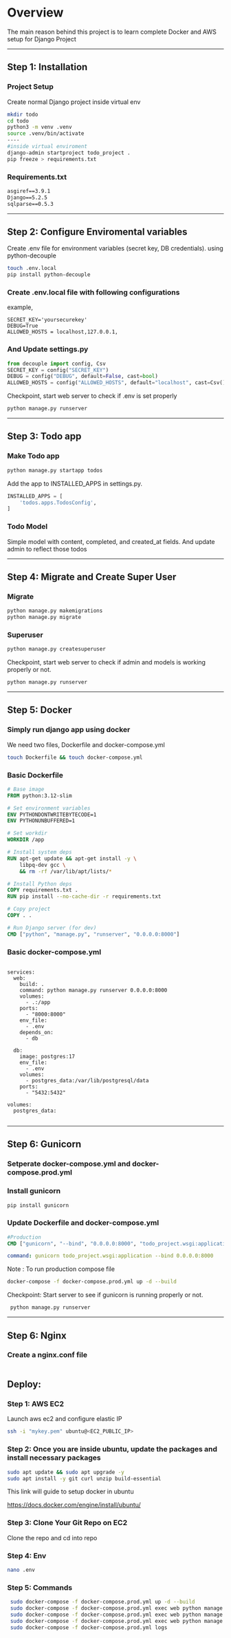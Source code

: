 # Overview
The main reason behind this project is to learn complete Docker and AWS setup for Django Project

-----------------------------------------------------------------------------------------------

## Step 1: Installation 

### Project Setup
Create normal Django project inside virtual env
```zsh
mkdir todo
cd todo
python3 -m venv .venv
source .venv/bin/activate
----
#inside virtual enviroment
django-admin startproject todo_project .
pip freeze > requirements.txt

```
### Requirements.txt
```txt
asgiref==3.9.1
Django==5.2.5
sqlparse==0.5.3

```
-----------------------------------------------------------------------------------------------

## Step 2: Configure Enviromental variables

Create .env file for environment variables (secret key, DB credentials).
using python-decouple

```zsh
touch .env.local
pip install python-decouple
```
### Create .env.local file with following configurations
example,
```.env
SECRET_KEY='yoursecurekey'
DEBUG=True
ALLOWED_HOSTS = localhost,127.0.0.1,
```
###  And Update settings.py
 
 ```py
from decouple import config, Csv
SECRET_KEY = config("SECRET_KEY")
DEBUG = config("DEBUG", default=False, cast=bool)
ALLOWED_HOSTS = config("ALLOWED_HOSTS", default="localhost", cast=Csv())

 ```

 Checkpoint, start web server to check if .env is set properly
 ```zsh
 python manage.py runserver
 ```

-----------------------------------------------------------------------------------------------


## Step 3:  Todo app

### Make Todo app
```zsh
python manage.py startapp todos
```
Add the app to INSTALLED_APPS in settings.py.
```py
INSTALLED_APPS = [
    'todos.apps.TodosConfig',
]

```

### Todo Model
Simple model with content, completed, and created_at fields.
And update admin to reflect those todos

-----------------------------------------------------------------------------------------------


## Step 4:  Migrate and Create Super User

### Migrate

```zsh
python manage.py makemigrations
python manage.py migrate

```

### Superuser

```zsh
python manage.py createsuperuser

```

 Checkpoint, start web server to check if admin and models is working properly or not.

 ```zsh
 python manage.py runserver
 ```

-----------------------------------------------------------------------------------------------


## Step 5:  Docker

### Simply run django app using docker

We need two files, Dockerfile and docker-compose.yml

```zsh
touch Dockerfile && touch docker-compose.yml
```
### Basic Dockerfile

```Dockerfile
# Base image
FROM python:3.12-slim

# Set environment variables
ENV PYTHONDONTWRITEBYTECODE=1
ENV PYTHONUNBUFFERED=1

# Set workdir
WORKDIR /app

# Install system deps
RUN apt-get update && apt-get install -y \
    libpq-dev gcc \
    && rm -rf /var/lib/apt/lists/*

# Install Python deps
COPY requirements.txt .
RUN pip install --no-cache-dir -r requirements.txt

# Copy project
COPY . .

# Run Django server (for dev)
CMD ["python", "manage.py", "runserver", "0.0.0.0:8000"]

```

### Basic docker-compose.yml

```docker compose.yml

services:
  web:
    build: .
    command: python manage.py runserver 0.0.0.0:8000
    volumes:
      - .:/app
    ports:
      - "8000:8000"
    env_file:
      - .env
    depends_on:
      - db

  db:
    image: postgres:17
    env_file:
      - .env
    volumes:
      - postgres_data:/var/lib/postgresql/data
    ports:
      - "5432:5432"

volumes:
  postgres_data:


```


-----------------------------------------------------------------------------------------------

## Step 6:  Gunicorn

### Setperate docker-compose.yml and docker-compose.prod.yml

### Install gunicorn
```zsh
pip install gunicorn
```
### Update Dockerfile and docker-compose.yml

```Dockerfile
#Production
CMD ["gunicorn", "--bind", "0.0.0.0:8000", "todo_project.wsgi:application"]
```
```docker-compose.yml
command: gunicorn todo_project.wsgi:application --bind 0.0.0.0:8000
```
Note : To run production compose file

```zsh
docker-compose -f docker-compose.prod.yml up -d --build

```
Checkpoint: Start server to see if gunicorn is running properly or not. 

```zsh
 python manage.py runserver
 ```

-----------------------------------------------------------------------------------------------

## Step 6:  Nginx

### Create a nginx.conf file

```nginx

```



## Deploy:  
### Step 1:  AWS EC2
Launch aws ec2 and configure elastic IP
```zsh 
ssh -i "mykey.pem" ubuntu@<EC2_PUBLIC_IP>
```

### Step 2:  Once you are inside ubuntu, update the packages and install necessary packages

```zsh
sudo apt update && sudo apt upgrade -y
sudo apt install -y git curl unzip build-essential

```
This link will guide to setup docker in ubuntu

https://docs.docker.com/engine/install/ubuntu/ 


### Step 3:  Clone Your Git Repo on EC2
Clone the repo and cd into repo


### Step 4:  Env

```zsh
nano .env

```

### Step 5:  Commands 
```zsh
 sudo docker-compose -f docker-compose.prod.yml up -d --build
 sudo docker-compose -f docker-compose.prod.yml exec web python manage.py migrate
 sudo docker-compose -f docker-compose.prod.yml exec web python manage.py collectstatic
 sudo docker-compose -f docker-compose.prod.yml exec web python manage.py createsuperuser
 sudo docker-compose -f docker-compose.prod.yml logs
```

